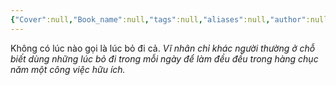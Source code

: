 ```yaml
---
{"Cover":null,"Book_name":null,"tags":null,"aliases":null,"author":null,"link":null,"dg-publish":true,"permalink":"/Book_ Reading 2024/Những câu nói hay trong sách/Những lúc bỏ đi/","dgPassFrontmatter":true,"noteIcon":"2","created":"2024-01-19T05:28:27.640+07:00","updated":"2023-12-21T17:56:41.000+07:00"}
---
```


Không có lúc nào gọi là lúc bỏ đi cả. *Vĩ nhân chỉ khác người thường ở chỗ biết dùng những lúc bỏ đi trong mỗi ngày để làm đều đều trong hàng chục năm một công việc hữu ích.*